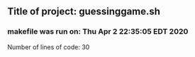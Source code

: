 ## Title of project: guessinggame.sh
### makefile was run on: Thu Apr  2 22:35:05 EDT 2020
Number of lines of code: 30
